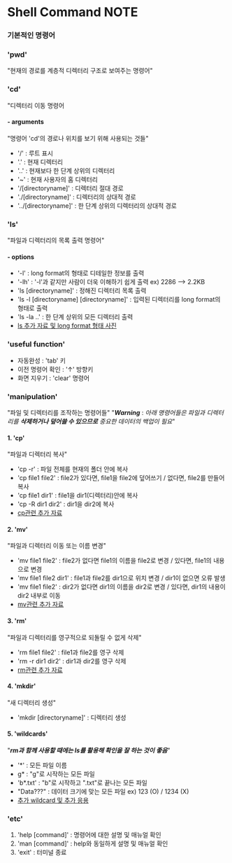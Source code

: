 # Shell Command **NOTE**

### 기본적인 명령어
### 'pwd'
 "현재의 경로를 계층적 디렉터리 구조로 보여주는 명령어"
### 'cd'    
"디렉터리 이동 명령어
#### - arguments

"명령어 'cd'의 경로나 위치를 보기 위해 사용되는 것들" 
- '/' : 루트 표시
- '.' : 현재 디렉터리
- '.\.' : 현재보다 한 단계 상위의 디렉터리
- '~' : 현재 사용자의 홈 디렉터리
- '/[directoryname]' : 디렉터리 절대 경로
- './[directoryname]' : 디렉터리의 상대적 경로
- '.\./[directoryname]' : 한 단계 상위의 디렉터리의 상대적 경로

### 'ls'    
"파일과 디렉터리의 목록 출력 명령어"
#### - options
- '-l' : long format의 형태로 디테일한 정보를 출력
- '-lh' : '-l'과 같지만 사람이 더욱 이해하기 쉽게 출력 ex) 2286 --> 2.2KB
- 'ls [directoryname]' : 정해진 디렉터리 목록 출력
- 'ls -l [directoryname] [directoryname]' : 입력된 디렉터리를 long format의 형태로 출력
- 'ls -la .\.' : 한 단계 상위의 모든 디렉터리 출력
- [ls 추가 자료 및 long format 형태 사진](https://linuxcommand.org/lc3_lts0030.php)

### 'useful function'
- 자동완성 : 'tab' 키
- 이전 명령어 확인 : '↑' 방향키
- 화면 지우기 : 'clear' 명령어  

### 'manipulation'
"파일 및 디렉터리를 조작하는 명령어들"
"***Warning*** : *아래 명령어들은 파일과 디렉터리를 **삭제하거나 덮어쓸 수 있으므로** 중요한 데이터의 백업이 필요*"
#### 1. 'cp'
"파일과 디렉터리 복사"   
- 'cp -r' : 파일 전체를 현재의 폴더 안에 복사
- 'cp file1 file2' : file2가 있다면, file1을 file2에 덮어쓰기 / 없다면, file2를 만들어 복사
- 'cp file1 dir1' : file1을 dir1(디렉터리)안에 복사
- 'cp -R dir1 dir2' : dir1을 dir2에 복사
- [cp관련 추가 자료](Source:https://linuxcommand.org/lc3_lts0050.php)

#### 2. 'mv'
"파일과 디렉터리 이동 또는 이름 변경"    
- 'mv file1 file2' : file2가 없다면 file1의 이름을 file2로 변경 / 있다면, file1의 내용으로 변경
- 'mv file1 file2 dir1' : file1과 file2를 dir1으로 위치 변경 / dir1이 없으면 오류 발생
- 'mv file1 file2' : dir2가 없다면 dir1의 이름을 dir2로 변경 / 있다면, dir1의 내용이 dir2 내부로 이동
- [mv관련 추가 자료](https://linuxcommand.org/lc3_lts0050.php)

#### 3. 'rm'
"파일과 디렉터리를 영구적으로 되돌릴 수 없게 삭제"
- 'rm file1 file2' : file1과 file2를 영구 삭제
- 'rm -r dir1 dir2' : dir1과 dir2를 영구 삭제
- [rm관련 추가 자료](https://linuxcommand.org/lc3_lts0050.php)

#### 4. 'mkdir'
"새 디렉터리 생성"
- 'mkdir [directoryname]' : 디렉터리 생성

#### 5. 'wildcards'
"***rm과 함께 사용할 때에는 ls를 활용해 확인을 잘 하는 것이 좋음***"
- '*' : 모든 파일 이름
- g* : "g"로 시작하는 모든 파일
- 'b*.txt' : "b"로 시작하고 ".txt"로 끝나는 모든 파일
- "Data???" : 데이터 크기에 맞는 모든 파일 ex) 123 (O) / 1234 (X)
- [추가 wildcard 및 추가 응용](https://linuxcommand.org/lc3_lts0050.php)

### 'etc'
1. 'help [command]' : 명령어에 대한 설명 및 매뉴얼 확인
2. 'man [command]' : help와 동일하게 설명 및 매뉴얼 확인
3. 'exit' : 터미널 종료

